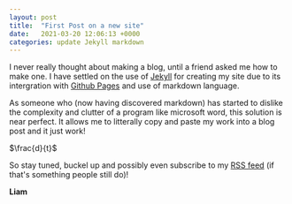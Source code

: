 ```yaml
---
layout: post
title:  "First Post on a new site"
date:   2021-03-20 12:06:13 +0000
categories: update Jekyll markdown
---
```

I never really thought about making a blog, until a friend asked me how to make one. I have settled on the use of [Jekyll](https://jekyllrb.com/) for creating my site due to its intergration with [Github Pages](https://pages.github.com/) and use of markdown language.

As someone who (now having discovered markdown) has started to dislike the complexity and clutter of a program like microsoft word, this solution is near perfect. It allows me to litterally copy and paste my work into a blog post and it just work!

$\frac{d}{t}$


So stay tuned, buckel up and possibly even subscribe to my [RSS feed](/_site/feed.xml) (if that's something people still do)!

**Liam**